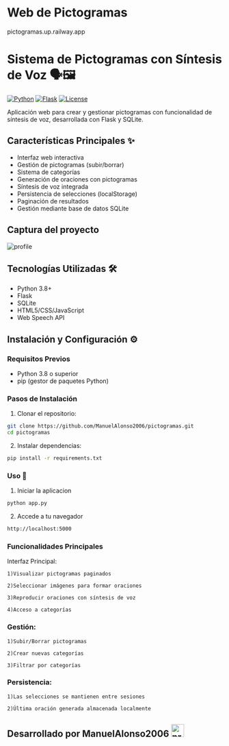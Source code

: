 
# Web de Pictogramas
pictogramas.up.railway.app

# Sistema de Pictogramas con Síntesis de Voz 🗣️🖼️

[![Python](https://img.shields.io/badge/Python-3.8%2B-blue)](https://www.python.org/)
[![Flask](https://img.shields.io/badge/Flask-3.1.0-green)](https://flask.palletsprojects.com/)
[![License](https://img.shields.io/badge/License-MIT-green)](https://opensource.org/licenses/MIT)

Aplicación web para crear y gestionar pictogramas con funcionalidad de síntesis de voz, desarrollada con Flask y SQLite.

## Características Principales ✨
- Interfaz web interactiva
- Gestión de pictogramas (subir/borrar)
- Sistema de categorías
- Generación de oraciones con pictogramas
- Síntesis de voz integrada
- Persistencia de selecciones (localStorage)
- Paginación de resultados
- Gestión mediante base de datos SQLite
## Captura del proyecto
<img src="https://github.com/ManuelAlonso2006/pictogramas/blob/main/captura.png" alt="profile">

## Tecnologías Utilizadas 🛠️
- Python 3.8+
- Flask
- SQLite
- HTML5/CSS/JavaScript
- Web Speech API

## Instalación y Configuración ⚙️

### Requisitos Previos
- Python 3.8 o superior
- pip (gestor de paquetes Python)

### Pasos de Instalación
1. Clonar el repositorio:
```bash
git clone https://github.com/ManuelAlonso2006/pictogramas.git
cd pictogramas
```

2. Instalar dependencias:
```bash
pip install -r requirements.txt
```

### Uso 🚀

1. Iniciar la aplicacion
```bash
python app.py
```

2. Accede a tu navegador
```bash
http://localhost:5000
```

### Funcionalidades Principales
Interfaz Principal:

    1)Visualizar pictogramas paginados

    2)Seleccionar imágenes para formar oraciones

    3)Reproducir oraciones con síntesis de voz

    4)Acceso a categorías

### Gestión:

    1)Subir/Borrar pictogramas

    2)Crear nuevas categorías

    3)Filtrar por categorías

### Persistencia:

    1)Las selecciones se mantienen entre sesiones

    2)Última oración generada almacenada localmente


## Desarrollado por ManuelAlonso2006 <img src="https://github.com/ManuelAlonso2006/pictogramas/blob/main/profile.png" alt="profile" width="30">
